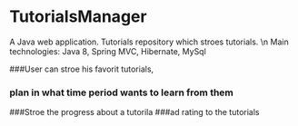 # TutorialsManager
A Java web application. Tutorials repository which stroes tutorials. \n
Main technologies: 
Java 8, Spring MVC, Hibernate, MySql &nbsp;
 
###User can stroe his favorit tutorials,
### plan in what time period wants to learn from them
###Stroe the progress about a tutorila
###ad rating to the tutorials
